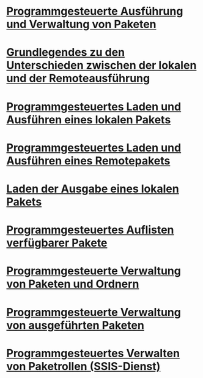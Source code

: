 # [Programmgesteuerte Ausführung und Verwaltung von Paketen](running-and-managing-packages-programmatically.md)
# [Grundlegendes zu den Unterschieden zwischen der lokalen und der Remoteausführung](understanding-the-differences-between-local-and-remote-execution.md)
# [Programmgesteuertes Laden und Ausführen eines lokalen Pakets](loading-and-running-a-local-package-programmatically.md)
# [Programmgesteuertes Laden und Ausführen eines Remotepakets](loading-and-running-a-remote-package-programmatically.md)
# [Laden der Ausgabe eines lokalen Pakets](loading-the-output-of-a-local-package.md)
# [Programmgesteuertes Auflisten verfügbarer Pakete](enumerating-available-packages-programmatically.md)
# [Programmgesteuerte Verwaltung von Paketen und Ordnern](managing-packages-and-folders-programmatically.md)
# [Programmgesteuerte Verwaltung von ausgeführten Paketen](managing-running-packages-programmatically.md)
# [Programmgesteuertes Verwalten von Paketrollen (SSIS-Dienst)](managing-package-roles-programmatically-ssis-service.md)
